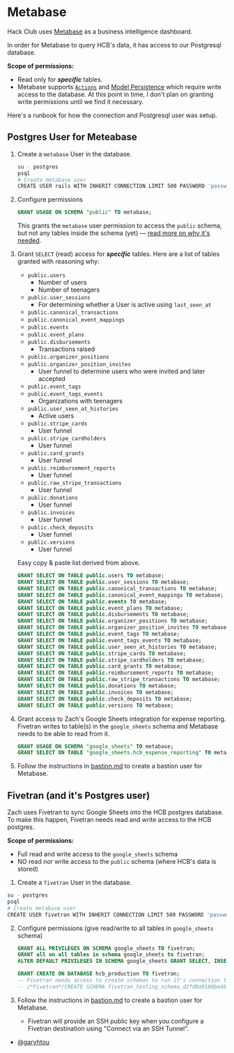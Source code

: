 # Metabase

Hack Club uses [Metabase](https://www.metabase.com/) as a business intelligence
dashboard.

In order for Metabase to query HCB's data, it has access to our Postgresql
database.

**Scope of permissions:**

- Read only for **_specific_** tables.
- Metabase supports
  [`Actions`](https://www.metabase.com/docs/latest/databases/users-roles-privileges#privileges-to-enable-actions)
  and [Model Persistence](https://www.metabase.com/docs/latest/databases/users-roles-privileges#privileges-to-enable-model-persistence)
  which require write access to the database. At this point in time, I don't
  plan on granting write permissions until we find it necessary.

Here's a runbook for how the connection and Postgresql user was setup.

## Postgres User for Meteabase

1. Create a `metabase` User in the database.
   ```bash
   su - postgres
   psql
   # Create metabase user
   CREATE USER rails WITH INHERIT CONNECTION LIMIT 500 PASSWORD 'password here';
   ```

2. Configure permissions
   ```sql
   GRANT USAGE ON SCHEMA "public" TO metabase;
   ```

   This grants the `metabase` user permission to access the `public` schema, but
   not any tables inside the schema (yet) —
   [read more on why it's needed](https://stackoverflow.com/questions/17338621/what-does-grant-usage-on-schema-do-exactly).

3. Grant `SELECT` (read) access for **_specific_** tables.
   Here are a list of tables granted with reasoning why:
    - `public.users`
        - Number of users
        - Number of teenagers
    - `public.user_sessions`
        - For determining whether a User is active using `last_seen_at`
    - `public.canonical_transactions`
    - `public.canonical_event_mappings`
    - `public.events`
    - `public.event_plans`
    - `public.disbursements`
        - Transactions raised
    - `public.organizer_positions`
    - `public.organizer_position_invites`
        - User funnel to determine users who were invited and later accepted
    - `public.event_tags`
    - `public.event_tags_events`
        - Organizations with teenagers
    - `public.user_seen_at_histories`
        - Active users
    - `public.stripe_cards`
      - User funnel
   - `public.stripe_cardholders`
      - User funnel
   - `public.card_grants`
      - User funnel
   - `public.reimbursement_reports`
      - User funnel
   - `public.raw_stripe_transactions`
      - User funnel
   - `public.donations`
      - User funnel
   - `public.invoices`
      - User funnel
   - `public.check_deposits`
      - User funnel
   - `public.versions`
      - User funnel

   Easy copy & paste list derived from above.
   ```sql
   GRANT SELECT ON TABLE public.users TO metabase;
   GRANT SELECT ON TABLE public.user_sessions TO metabase;
   GRANT SELECT ON TABLE public.canonical_transactions TO metabase;
   GRANT SELECT ON TABLE public.canonical_event_mappings TO metabase;
   GRANT SELECT ON TABLE public.events TO metabase;
   GRANT SELECT ON TABLE public.event_plans TO metabase;
   GRANT SELECT ON TABLE public.disbursements TO metabase;
   GRANT SELECT ON TABLE public.organizer_positions TO metabase;
   GRANT SELECT ON TABLE public.organizer_position_invites TO metabase;
   GRANT SELECT ON TABLE public.event_tags TO metabase;
   GRANT SELECT ON TABLE public.event_tags_events TO metabase;
   GRANT SELECT ON TABLE public.user_seen_at_histories TO metabase;
   GRANT SELECT ON TABLE public.stripe_cards TO metabase;
   GRANT SELECT ON TABLE public.stripe_cardholders TO metabase;
   GRANT SELECT ON TABLE public.card_grants TO metabase;
   GRANT SELECT ON TABLE public.reimbursement_reports TO metabase;
   GRANT SELECT ON TABLE public.raw_stripe_transactions TO metabase;
   GRANT SELECT ON TABLE public.donations TO metabase;
   GRANT SELECT ON TABLE public.invoices TO metabase;
   GRANT SELECT ON TABLE public.check_deposits TO metabase;
   GRANT SELECT ON TABLE public.versions TO metabase;
   ```

4. Grant access to Zach's Google Sheets integration for expense reporting.
   Fivetran writes to table(s) in the `google_sheets` schema and Metabase needs
   to be able to read from it.
   ```sql
   GRANT USAGE ON SCHEMA "google_sheets" TO metabase;
   GRANT SELECT ON TABLE "google_sheets.hcb_expense_reporting" TO metabase;
   ```

5. Follow the instructions in [bastion.md](bastion.md) to create a bastion user
   for Metabase.

## Fivetran (and it's Postgres user)

Zach uses Fivetran to sync Google Sheets into the HCB postgres database. To make
this happen, Fivetran needs read and write access to the HCB postgres.

**Scope of permissions:**

- Full read and write access to the `google_sheets` schema
- NO read nor write access to the `public` schema (where HCB's data is stored)

1. Create a `fivetran` User in the database.

```bash
su - postgres
psql
# Create metabase user
CREATE USER fivetran WITH INHERIT CONNECTION LIMIT 500 PASSWORD 'password here';
```

2. Configure permissions (give read/write to all tables in `google_sheets`
   schema)
   ```sql
   GRANT ALL PRIVILEGES ON SCHEMA google_sheets TO fivetran;
   GRANT all on all tables in schema google_sheets to fivetran;
   ALTER DEFAULT PRIVILEGES IN SCHEMA google_sheets GRANT SELECT, INSERT, UPDATE, DELETE ON TABLES TO fivetran;

   GRANT CREATE ON DATABASE hcb_production TO fivetran;
   -- Fivetran needs access to create schemas to run it's connection tests. Ex:
   -- /*Fivetran*/CREATE SCHEMA fivetran_testing_schema_d2fd9a9160be4b1ab714d1b4cd9c48a2
   ```

3. Follow the instructions in [bastion.md](bastion.md) to create a bastion user
   for Metabase.
    - Fivetran will provide an SSH public key when you configure a Fivetran
      destination using "Connect via an SSH Tunnel".

- [@garyhtou](https://garytou.com)
